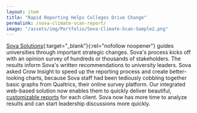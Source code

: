 ```yaml
---
layout: item
title: "Rapid Reporting Helps Colleges Drive Change"
permalink: /sova-climate-scan-report/
image: "/assets/img/Portfolio/Sova-Climate-Scan-Sample2.png"
---
```


[Sova Solutions](https://sova.org/){:target="_blank"}{:rel="nofollow noopener"} guides universities through important strategic changes. Sova's process kicks off with an opinion survey of hundreds or thousands of stakeholders. The results inform Sova's written recommendations to university leaders. Sova asked Crow Insight to speed up the reporting process and create better-looking charts, because Sova staff had been tediously cobbling together basic graphs from Qualtrics, their online survey platform. Our integrated web-based solution now enables them to quickly deliver beautiful, [customizable reports](/assets/pdfs/sova_climate_scan_sample_report_excerpts.pdf) for each client. Sova now has more time to analyze results and can start leadership discussions more quickly.